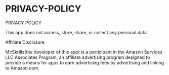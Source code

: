 # PRIVACY-POLICY

 PRIVACY POLICY
 
 This app does not access, store, share, or collect any personal data.
 
 
 Affiliate Disclosure
 
McSkrills(the developer of this app) is a participant in the Amazon Services LLC Associates Program, an affiliate advertising program designed to provide a means for apps to earn advertising fees by advertising and linking to Amazon.com.
